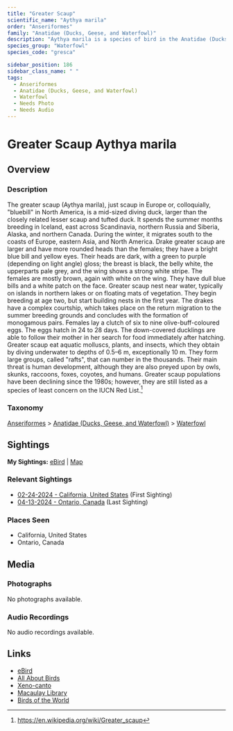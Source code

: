 ```yaml
---
title: "Greater Scaup"
scientific_name: "Aythya marila"
order: "Anseriformes"
family: "Anatidae (Ducks, Geese, and Waterfowl)"
description: "Aythya marila is a species of bird in the Anatidae (Ducks, Geese, and Waterfowl) family. It has been observed 3 times."
species_group: "Waterfowl"
species_code: "gresca"

sidebar_position: 186
sidebar_class_name: " "
tags: 
  - Anseriformes
  - Anatidae (Ducks, Geese, and Waterfowl)
  - Waterfowl
  - Needs Photo
  - Needs Audio
---
```


# Greater Scaup <span className='sci_name'>Aythya marila</span>

## Overview

### Description
The greater scaup (Aythya marila), just scaup in Europe or, colloquially, "bluebill" in North America, is a mid-sized diving duck, larger than the closely related lesser scaup and tufted duck. It spends the summer months breeding in Iceland, east across Scandinavia, northern Russia and Siberia, Alaska, and northern Canada. During the winter, it migrates south to the coasts of Europe, eastern Asia, and North America.
Drake greater scaup are larger and have more rounded heads than the females; they have a bright blue bill and yellow eyes. Their heads are dark, with a green to purple (depending on light angle) gloss; the breast is black, the belly white, the upperparts pale grey, and the wing shows a strong white stripe. The females are mostly brown, again with white on the wing. They have dull blue bills and a white patch on the face.
Greater scaup nest near water, typically on islands in northern lakes or on floating mats of vegetation. They begin breeding at age two, but start building nests in the first year. The drakes have a complex courtship, which takes place on the return migration to the summer breeding grounds and concludes with the formation of monogamous pairs. Females lay a clutch of six to nine olive-buff-coloured eggs. The eggs hatch in 24 to 28 days. The down-covered ducklings are able to follow their mother in her search for food immediately after hatching.
Greater scaup eat aquatic molluscs, plants, and insects, which they obtain by diving underwater to depths of 0.5–6 m, exceptionally 10 m. They form large groups, called "rafts", that can number in the thousands. Their main threat is human development, although they are also preyed upon by owls, skunks, raccoons, foxes, coyotes, and humans. Greater scaup populations have been declining since the 1980s; however, they are still listed as a species of least concern on the IUCN Red List.[^1]

[^1]: https://en.wikipedia.org/wiki/Greater_scaup

### Taxonomy
[Anseriformes](/tags/anseriformes) > [Anatidae (Ducks, Geese, and Waterfowl)](/tags/anatidae-ducks-geese-and-waterfowl) > [Waterfowl](/tags/waterfowl)


## Sightings

**My Sightings:** [eBird](https://ebird.org/lifelist?r=world&time=life&spp=gresca) | [Map](/map?species_code=gresca)

### Relevant Sightings

* [02-24-2024 - California, United States](https://ebird.org/checklist/S162799737) (First Sighting)
* [04-13-2024 - Ontario, Canada](https://ebird.org/checklist/S168448531) (Last Sighting)

### Places Seen

* California, United States
* Ontario, Canada



## Media
### Photographs
No photographs available.

### Audio Recordings
No audio recordings available.

## Links
* [eBird](https://ebird.org/species/gresca) 
* [All About Birds](https://www.allaboutbirds.org/guide/gresca) 
* [Xeno-canto](https://www.xeno-canto.org/species/aythya-marila) 
* [Macaulay Library](https://search.macaulaylibrary.org/catalog?taxonCode=gresca&sort=rating_rank_desc)
* [Birds of the World](https://birdsoftheworld.org/bow/species/gresca)
